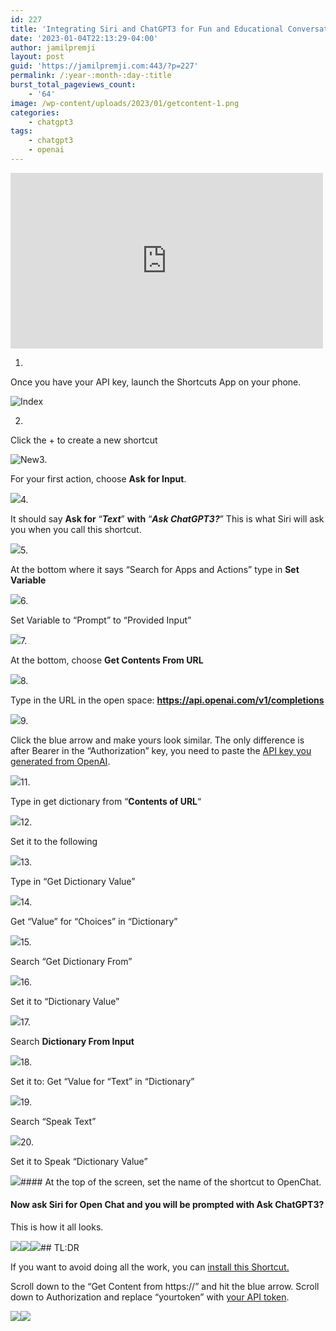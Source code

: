 ```yaml
---
id: 227
title: 'Integrating Siri and ChatGPT3 for Fun and Educational Conversations'
date: '2023-01-04T22:13:29-04:00'
author: jamilpremji
layout: post
guid: 'https://jamilpremji.com:443/?p=227'
permalink: /:year-:month-:day-:title
burst_total_pageviews_count:
    - '64'
image: /wp-content/uploads/2023/01/getcontent-1.png
categories:
    - chatgpt3
tags:
    - chatgpt3
    - openai
---
```


<iframe allow="accelerometer; autoplay; clipboard-write; encrypted-media; gyroscope; picture-in-picture; web-share" allowfullscreen="" frameborder="0" height="281" loading="lazy" referrerpolicy="strict-origin-when-cross-origin" src="https://www.youtube.com/embed/PBCH_RxNd2A?feature=oembed" title="Bringing AI to the Table: Integrating Siri and ChatGPT/ChatGPT3" width="500">In order to get Siri to talk to ChatGP3, you need an OpenAI account. Login to OpenAI and [generate your API key](https://beta.openai.com/account/api-keys).</iframe>

1. 

Once you have your API key, launch the Shortcuts App on your phone.

![Index](/assets/images/2023-01-index.jpg)

2. 
Click the + to create a new shortcut

![New](assets/images/2023-01-WhatsApp-Image-2023-01-04-at-4.41.01-PM1.jpeg)3. 

For your first action, choose **Ask for Input**.

![](assets/images/2023-01-WhatsApp-Image-2023-01-04-at-4.45.56-PM.jpeg)4. 

It should say **Ask for** “***Text***” **with** “***Ask ChatGPT3?***” This is what Siri will ask you when you call this shortcut.

![](assets/images/2023-01-WhatsApp-Image-2023-01-04-at-4.41.01-PM3-Copy.jpeg)5. 

At the bottom where it says “Search for Apps and Actions” type in **Set Variable**

![](assets/images/2023-01-WhatsApp-Image-2023-01-04-at-5.10.04-PM1.jpeg)6. 

Set Variable to “Prompt” to “Provided Input”

![](assets/images/2023-01-WhatsApp-Image-2023-01-04-at-1.56.28-PM2-Copy.jpeg)7. 

At the bottom, choose **Get Contents From URL**

![](assets/images/2023-01-WhatsApp-Image-2023-01-04-at-5.10.04-PM.jpeg)8. 

Type in the URL in the open space: **https://api.openai.com/v1/completions**

![](assets/images/2023-01-getcontent.png)9. 

Click the blue arrow and make yours look similar. The only difference is after Bearer in the “Authorization” key, you need to paste the [API key you generated from OpenAI](https://beta.openai.com/account/api-keys).

![](assets/images/2023-01-WhatsApp-Image-2023-01-04-at-1.56.28-PM-2.jpeg)11. 

Type in get dictionary from “**Contents of URL**“

![](assets/images/2023-01-getdictionaryinput-2.jpeg)12. 

Set it to the following

![](assets/images/2023-01-getdictionaryfromurl.png)13. 

Type in “Get Dictionary Value”

![](assets/images/2023-01-getdicvalue.jpeg)14. 

Get “Value” for “Choices” in “Dictionary”

![](assets/images/2023-01-getvalueforchoice.png)15. 

Search “Get Dictionary From”

![](assets/images/2023-01-getdictionaryinput.jpeg)16. 

Set it to “Dictionary Value”

![](assets/images/2023-01-getdicvalue2.png)17. 

Search **Dictionary From Input**

![](assets/images/2023-01-getdictionaryinput.jpeg)18. 

Set it to: Get “Value for “Text” in “Dictionary”

![](assets/images/2023-01-getvaluefortext.png)19. 

Search “Speak Text”

![](assets/images/2023-01-65116-576x1024.jpg)20. 

Set it to Speak “Dictionary Value”

![](assets/images/2023-01-speak-1.png)#### At the top of the screen, set the name of the shortcut to OpenChat.

#### Now ask Siri for Open Chat and you will be prompted with Ask ChatGPT3?

This is how it all looks.

![](assets/images/2023-01-WhatsApp-Image-2023-01-04-at-1.56.28-PM2-1.jpeg)![](assets/images/2023-01-WhatsApp-Image-2023-01-04-at-1.56.28-PM1.jpeg)![](assets/images/2023-01-WhatsApp-Image-2023-01-04-at-1.56.28-PM-1.jpeg)## TL:DR

If you want to avoid doing all the work, you can [install this Shortcut.](https://www.icloud.com/shortcuts/90e2d0cbe7014d52ab1e425d5d15dbce)

Scroll down to the “Get Content from https://” and hit the blue arrow. Scroll down to Authorization and replace “yourtoken” with [your API token](https://beta.openai.com/account/api-keys).

![](assets/images/2023-01-getcontent-1.png)![](assets/images/2023-01-header.jpeg)